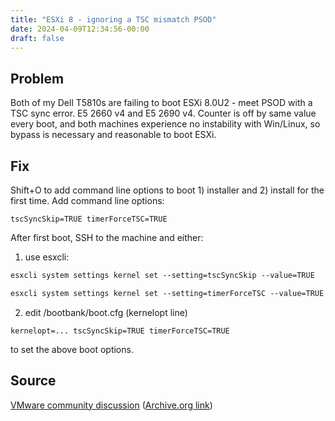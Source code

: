 ```yaml
---
title: "ESXi 8 - ignoring a TSC mismatch PSOD"
date: 2024-04-09T12:34:56-00:00
draft: false
---
```


## Problem

Both of my Dell T5810s are failing to boot ESXi 8.0U2 - meet PSOD with a TSC sync error. E5 2660 v4 and E5 2690 v4. Counter is off by same value every boot, and both machines experience no instability with Win/Linux, so bypass is necessary and reasonable to boot ESXi.

## Fix

Shift+O to add command line options to boot 1) installer and 2) install for the first time. Add command line options:

```tscSyncSkip=TRUE timerForceTSC=TRUE```

After first boot, SSH to the machine and either:

1) use esxcli:

```txt
esxcli system settings kernel set --setting=tscSyncSkip --value=TRUE
```
```txt
esxcli system settings kernel set --setting=timerForceTSC --value=TRUE
```

2) edit /bootbank/boot.cfg (kernelopt line)

`kernelopt=... tscSyncSkip=TRUE timerForceTSC=TRUE`

to set the above boot options.

## Source

[VMware community discussion](https://communities.vmware.com/t5/ESXi-Discussions/ESXi-8-x-Install-error-TSCs-are-out-of-sync-cpu1-gt-cpu27/td-p/2992745) ([Archive.org link](https://web.archive.org/web/20231111000308/https://communities.vmware.com/t5/ESXi-Discussions/ESXi-8-x-Install-error-TSCs-are-out-of-sync-cpu1-gt-cpu27/td-p/2992745))